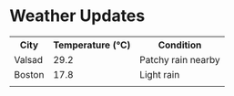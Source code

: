 # Weather Updates

<!-- WEATHER-UPDATE-START -->
<table><tr><th>City</th><th>Temperature (°C)</th><th>Condition</th></tr><tr><td>Valsad</td><td>29.2</td><td>Patchy rain nearby</td></tr><tr><td>Boston</td><td>17.8</td><td>Light rain</td></tr><tr><td></td><td></td><td></td></tr></table>
<!-- WEATHER-UPDATE-END -->
